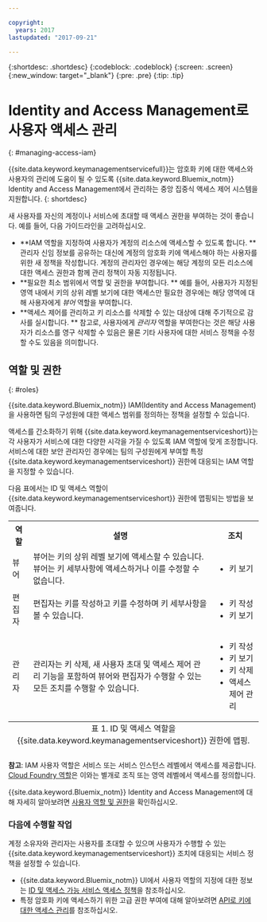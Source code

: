 ```yaml
---

copyright:
  years: 2017
lastupdated: "2017-09-21"

---
```


{:shortdesc: .shortdesc}
{:codeblock: .codeblock}
{:screen: .screen}
{:new_window: target="_blank"}
{:pre: .pre}
{:tip: .tip}

# Identity and Access Management로 사용자 액세스 관리
{: #managing-access-iam}

{{site.data.keyword.keymanagementservicefull}}는 암호화 키에 대한 액세스와 사용자의 관리에 도움이 될 수 있도록 {{site.data.keyword.Bluemix_notm}} Identity and Access Management에서 관리하는 중앙 집중식 액세스 제어 시스템을 지원합니다.
{: shortdesc}

새 사용자를 자신의 계정이나 서비스에 초대할 때 액세스 권한을 부여하는 것이 좋습니다. 예를 들어, 다음 가이드라인을 고려하십시오. 

- **IAM 역할을 지정하여 사용자가 계정의 리소스에 액세스할 수 있도록 합니다. **
    관리자 신임 정보를 공유하는 대신에 계정의 암호화 키에 액세스해야 하는 사용자를 위한 새 정책을 작성합니다. 계정의 관리자인 경우에는 해당 계정의 모든 리소스에 대한 액세스 권한과 함께 관리 정책이 자동 지정됩니다. 
- **필요한 최소 범위에서 역할 및 권한을 부여합니다. **
    예를 들어, 사용자가 지정된 영역 내에서 키의 상위 레벨 보기에 대한 액세스만 필요한 경우에는 해당 영역에 대해 사용자에게 _뷰어_ 역할을 부여합니다. 
- **액세스 제어를 관리하고 키 리소스를 삭제할 수 있는 대상에 대해 주기적으로 감사를 실시합니다. **
    참고로, 사용자에게 _관리자_ 역할을 부여한다는 것은 해당 사용자가 리소스를 영구 삭제할 수 있음은 물론 기타 사용자에 대한 서비스 정책을 수정할 수도 있음을 의미합니다. 

## 역할 및 권한
{: #roles}

{{site.data.keyword.Bluemix_notm}} IAM(Identity and Access Management)을 사용하면 팀의 구성원에 대한 액세스 범위를 정의하는 정책을 설정할 수 있습니다. 

액세스를 간소화하기 위해 {{site.data.keyword.keymanagementserviceshort}}는 각 사용자가 서비스에 대한 다양한 시각을 가질 수 있도록 IAM 역할에 맞게 조정합니다. 서비스에 대한 보안 관리자인 경우에는 팀의 구성원에게 부여할 특정 {{site.data.keyword.keymanagementserviceshort}} 권한에 대응되는 IAM 역할을 지정할 수 있습니다. 

다음 표에서는 ID 및 액세스 역할이 {{site.data.keyword.keymanagementserviceshort}} 권한에 맵핑되는 방법을 보여줍니다. 
<table>
  <tr>
    <th>역할</th>
    <th>설명</th>
    <th>조치</th>
  </tr>
  <tr>
    <td>뷰어</td>
    <td>뷰어는 키의 상위 레벨 보기에 액세스할 수 있습니다. 뷰어는 키 세부사항에 액세스하거나 이를 수정할 수 없습니다. </td>
    <td>
      <ul>
        <li>키 보기</li>
      </ul>
    </td>
  </tr>
  <tr>
    <td>편집자</td>
    <td>편집자는 키를 작성하고 키를 수정하며 키 세부사항을 볼 수 있습니다. </td>
    <td>
      <ul>
        <li>키 작성</li>
        <li>키 보기</li>
      </ul>
    </td>
  </tr>
  <tr>
    <td>관리자</td>
    <td>관리자는 키 삭제, 새 사용자 초대 및 액세스 제어 관리 기능을 포함하여 뷰어와 편집자가 수행할 수 있는 모든 조치를 수행할 수 있습니다. </td>
    <td>
      <ul>
        <li>키 작성</li>
        <li>키 보기</li>
        <li>키 삭제</li>
        <li>액세스 제어 관리</li>
      </ul>
    </td>
  </tr>
  <caption style="caption-side:bottom;">표 1. ID 및 액세스 역할을 {{site.data.keyword.keymanagementserviceshort}} 권한에 맵핑. </caption>
</table>

**참고**: IAM 사용자 역할은 서비스 또는 서비스 인스턴스 레벨에서 액세스를 제공합니다. [Cloud Foundry 역할](/docs/iam/users_roles.html#cfroles)은 이와는 별개로 조직 또는 영역 레벨에서 액세스를 정의합니다. 

{{site.data.keyword.Bluemix_notm}} Identity and Access Management에 대해 자세히 알아보려면 [사용자 역할 및 권한](/docs/iam/users_roles.html#iamusermanpol)을 확인하십시오. 

### 다음에 수행할 작업

계정 소유자와 관리자는 사용자를 초대할 수 있으며 사용자가 수행할 수 있는 {{site.data.keyword.keymanagementserviceshort}} 조치에 대응되는 서비스 정책을 설정할 수 있습니다. 

- {{site.data.keyword.Bluemix_notm}} UI에서 사용자 역할의 지정에 대한 정보는 [ID 및 액세스 가능 서비스 액세스 정책](/docs/iam/iamusermanage.html#iammanidaccser)을 참조하십시오. 
- 특정 암호화 키에 액세스하기 위한 고급 권한 부여에 대해 알아보려면 [API로 키에 대한 액세스 관리](/docs/services/keymgmt/keyprotect_manage_access_api.html)를 참조하십시오. 

